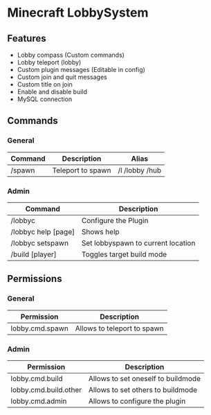 # Minecraft LobbySystem
## Features
* Lobby compass (Custom commands)
* Lobby teleport (lobby)
* Custom plugin messages (Editable in config)
* Custom join and quit messages
* Custom title on join
* Enable and disable build
* MySQL connection

## Commands
### General
| Command | Description | Alias |
| ------- | ----------- | ----- |
| /spawn  | Teleport to spawn | /l /lobby /hub |

### Admin
| Command | Description |
| ------- | ----------- |
| /lobbyc  | Configure the Plugin |
| /lobbyc help [page]   | Shows help |
| /lobbyc setspawn | Set lobbyspawn to current location |
| /build [player] | Toggles target build mode |

## Permissions
### General
| Permission | Description |
| ---------- | ----------- |
| lobby.cmd.spawn | Allows to teleport to spawn |
### Admin
| Permission | Description |
| ---------- | ----------- |
| lobby.cmd.build | Allows to set oneself to buildmode |
| lobby.cmd.build.other | Allows to set others to buildmode |
| lobby.cmd.admin | Allows to configure the plugin |
